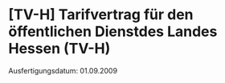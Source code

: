 # [TV-H] Tarifvertrag für den öffentlichen Dienstdes Landes Hessen  (TV-H)

Ausfertigungsdatum: 01.09.2009

 